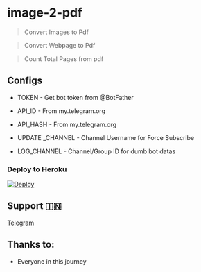 # image-2-pdf

> Convert Images to Pdf

> Convert Webpage to Pdf 

> Count Total Pages from pdf


## Configs

* TOKEN  - Get bot token from @BotFather

* API_ID     - From my.telegram.org 

* API_HASH    - From my.telegram.org

* UPDATE _CHANNEL  - Channel Username for Force Subscribe

* LOG_CHANNEL  - Channel/Group ID for dumb bot datas


### Deploy to Heroku
[![Deploy](https://www.herokucdn.com/deploy/button.svg)](https://heroku.com/deploy?template=https://github.com/AswanthVK/ImageToPDFV2Bot)



## Support 🇮🇳
<a href="https://t.me/AswanthVK">
   <p> Telegram </p>
  </a>

## Thanks to:

* Everyone in this journey 

